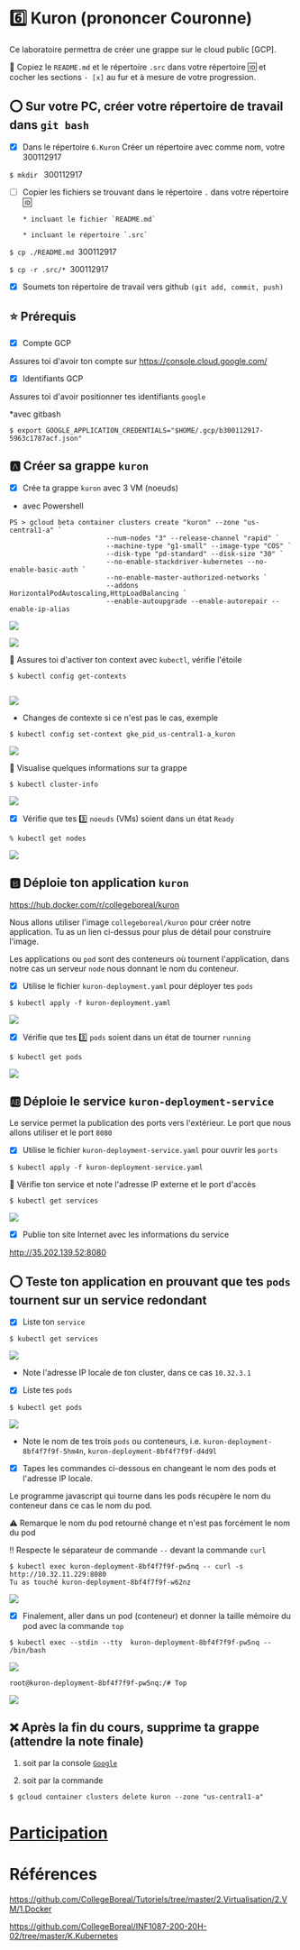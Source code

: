# :six: Kuron (prononcer Couronne)

Ce laboratoire permettra de créer une grappe sur le cloud public [GCP]. 

:closed_book: Copiez le `README.md` et le répertoire `.src` dans votre répertoire :id: et cocher les sections `- [x]` au fur et à mesure de votre progression.

## :o: Sur votre PC, créer votre répertoire de travail dans `git bash`

- [X] Dans le répertoire `6.Kuron` Créer un répertoire avec comme nom, votre 300112917

`$ mkdir ` 300112917

- [ ] Copier les fichiers se trouvant dans le répertoire `.` dans votre répertoire :id:

      * incluant le fichier `README.md` 

      * incluant le répertoire `.src` 


`$ cp ./README.md `300112917` `

`$ cp -r .src/* `300112917` `

- [X] Soumets ton répertoire de travail vers github `(git add, commit, push)` 


## :star: Prérequis

- [X] Compte GCP

Assures toi d'avoir ton compte sur https://console.cloud.google.com/

- [X] Identifiants GCP 

Assures toi d'avoir positionner tes identifiants `google`

*avec gitbash

```
$ export GOOGLE_APPLICATION_CREDENTIALS="$HOME/.gcp/b300112917-5963c1787acf.json"
```

## :a: Créer sa grappe `kuron`

- [X] Crée ta grappe `kuron` avec 3 VM (noeuds)

* avec Powershell

```
PS > gcloud beta container clusters create "kuron" --zone "us-central1-a" `
                        --num-nodes "3" --release-channel "rapid" `
                        --machine-type "g1-small" --image-type "COS" `
                        --disk-type "pd-standard" --disk-size "30" `
                        --no-enable-stackdriver-kubernetes --no-enable-basic-auth `
                        --no-enable-master-authorized-networks `
                        --addons HorizontalPodAutoscaling,HttpLoadBalancing `
                        --enable-autoupgrade --enable-autorepair --enable-ip-alias                
```

<img src="kuron1.PNG"></img>

<img src="kuron2.PNG"></img>

:round_pushpin: Assures toi d'activer ton context avec `kubectl`, vérifie l'étoile

```
$ kubectl config get-contexts
 
```
<img src="kuron3.PNG"></img>


* Changes de contexte si ce n'est pas le cas, exemple

```
$ kubectl config set-context gke_pid_us-central1-a_kuron
```

<img src="kuron4.PNG"></img>

:round_pushpin: Visualise quelques informations sur ta grappe

```
$ kubectl cluster-info                 
```

<img src="kuron5.PNG"></img>


- [X] Vérifie que tes :three: `noeuds` (VMs) soient dans un état `Ready`

```
% kubectl get nodes

```

<img src="kuron6.PNG"></img>


## :b: Déploie ton application `kuron`

https://hub.docker.com/r/collegeboreal/kuron

Nous allons utiliser l'image `collegeboreal/kuron` pour créer notre application. Tu as un lien ci-dessus pour plus de détail pour construire l'image.

Les applications ou `pod` sont des conteneurs où tournent l'application, dans notre cas un serveur `node` nous donnant le nom du conteneur.

- [X] Utilise le fichier `kuron-deployment.yaml` pour déployer tes `pods`

```
$ kubectl apply -f kuron-deployment.yaml 
```
<img src="kuron8.PNG"></img>

- [X] Vérifie que tes :three: `pods` soient dans un état de tourner `running`

```
$ kubectl get pods                                                              

```
<img src="kuron7.PNG"></img>


## :ab: Déploie le service `kuron-deployment-service`

Le service permet la publication des ports vers l'extérieur. Le port que nous allons utiliser et le port `8080`

- [X] Utilise le fichier `kuron-deployment-service.yaml` pour ouvrir les `ports`

```
$ kubectl apply -f kuron-deployment-service.yaml 
```

:round_pushpin: Vérifie ton service et note l'adresse IP externe et le port d'accès

```
$ kubectl get services                                                          

```

<img src="kuron9.PNG"></img>


- [X] Publie ton site Internet avec les informations du service

http://35.202.139.52:8080

## :o: Teste ton application en prouvant que tes `pods` tournent sur un service redondant

- [X] Liste ton `service`

```
$ kubectl get services                                                          

```

<img src="kuron9.PNG"></img>

* Note l'adresse IP locale de ton cluster, dans ce cas `10.32.3.1` 

- [X] Liste tes `pods`

```
$ kubectl get pods                                                              

```

<img src="kuron10.PNG"></img>

* Note le nom de tes trois `pods` ou conteneurs, i.e. `kuron-deployment-8bf4f7f9f-5hm4n`, `kuron-deployment-8bf4f7f9f-d4d9l`


- [X] Tapes les commandes ci-dessous en changeant le nom des pods et l'adresse IP locale.

Le programme javascript qui tourne dans les pods récupère le nom du conteneur dans ce cas le nom du pod.

:warning: Remarque le nom du pod retourné change et n'est pas forcément le nom du pod

:bangbang: Respecte le séparateur de commande `--` devant la commande `curl`

```
$ kubectl exec kuron-deployment-8bf4f7f9f-pw5nq -- curl -s http://10.32.11.229:8080
Tu as touché kuron-deployment-8bf4f7f9f-w62nz
```

<img src="kuron11.PNG"></img>



- [X] Finalement, aller dans un pod (conteneur) et donner la taille mémoire du pod avec la commande `top`

```
$ kubectl exec --stdin --tty  kuron-deployment-8bf4f7f9f-pw5nq -- /bin/bash
```

<img src="kuron12.PNG"></img>

```
root@kuron-deployment-8bf4f7f9f-pw5nq:/# Top
```
<img src="kuron13.PNG"></img>

## :x: Après la fin du cours, supprime ta grappe (attendre la note finale)

1. soit par la console [`Google`](https://console.cloud.google.com/)

1. soit par la commande
```
$ gcloud container clusters delete kuron --zone "us-central1-a"
```


# [Participation](Participation.md)

# Références

https://github.com/CollegeBoreal/Tutoriels/tree/master/2.Virtualisation/2.VM/1.Docker

https://github.com/CollegeBoreal/INF1087-200-20H-02/tree/master/K.Kubernetes
